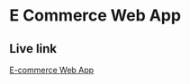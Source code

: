 # E Commerce Web App


## Live link

[E-commerce Web App](https://e-commerce-web-app-lovat.vercel.app/)

